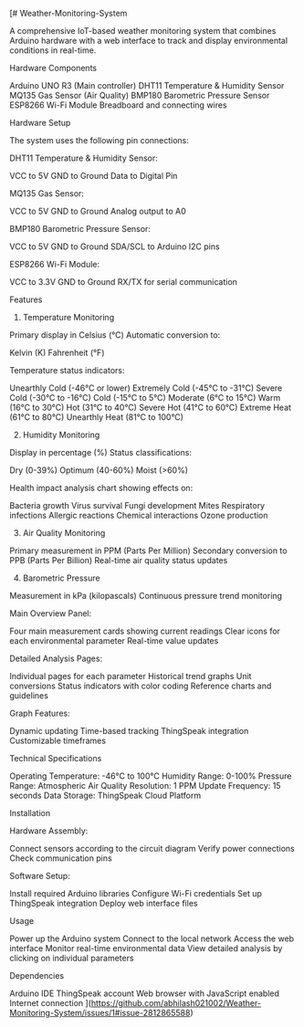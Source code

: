 [# Weather-Monitoring-System


A comprehensive IoT-based weather monitoring system that combines Arduino hardware with a web interface to track and display environmental conditions in real-time.


Hardware Components

Arduino UNO R3 (Main controller)
DHT11 Temperature & Humidity Sensor
MQ135 Gas Sensor (Air Quality)
BMP180 Barometric Pressure Sensor
ESP8266 Wi-Fi Module
Breadboard and connecting wires



Hardware Setup


The system uses the following pin connections:



DHT11 Temperature & Humidity Sensor:

VCC to 5V
GND to Ground
Data to Digital Pin


MQ135 Gas Sensor:

VCC to 5V
GND to Ground
Analog output to A0


BMP180 Barometric Pressure Sensor:

VCC to 5V
GND to Ground
SDA/SCL to Arduino I2C pins


ESP8266 Wi-Fi Module:

VCC to 3.3V
GND to Ground
RX/TX for serial communication



Features


1. Temperature Monitoring

Primary display in Celsius (°C)
Automatic conversion to:

Kelvin (K)
Fahrenheit (°F)


Temperature status indicators:

Unearthly Cold (-46°C or lower)
Extremely Cold (-45°C to -31°C)
Severe Cold (-30°C to -16°C)
Cold (-15°C to 5°C)
Moderate (6°C to 15°C)
Warm (16°C to 30°C)
Hot (31°C to 40°C)
Severe Hot (41°C to 60°C)
Extreme Heat (61°C to 80°C)
Unearthly Heat (81°C to 100°C)



2. Humidity Monitoring

Display in percentage (%)
Status classifications:

Dry (0-39%)
Optimum (40-60%)
Moist (>60%)


Health impact analysis chart showing effects on:

Bacteria growth
Virus survival
Fungi development
Mites
Respiratory infections
Allergic reactions
Chemical interactions
Ozone production



3. Air Quality Monitoring

Primary measurement in PPM (Parts Per Million)
Secondary conversion to PPB (Parts Per Billion)
Real-time air quality status updates

4. Barometric Pressure

Measurement in kPa (kilopascals)
Continuous pressure trend monitoring


Main Overview Panel:

Four main measurement cards showing current readings
Clear icons for each environmental parameter
Real-time value updates


Detailed Analysis Pages:

Individual pages for each parameter
Historical trend graphs
Unit conversions
Status indicators with color coding
Reference charts and guidelines


Graph Features:

Dynamic updating
Time-based tracking
ThingSpeak integration
Customizable timeframes



Technical Specifications

Operating Temperature: -46°C to 100°C
Humidity Range: 0-100%
Pressure Range: Atmospheric
Air Quality Resolution: 1 PPM
Update Frequency: 15 seconds
Data Storage: ThingSpeak Cloud Platform



Installation



Hardware Assembly:

Connect sensors according to the circuit diagram
Verify power connections
Check communication pins


Software Setup:

Install required Arduino libraries
Configure Wi-Fi credentials
Set up ThingSpeak integration
Deploy web interface files



Usage

Power up the Arduino system
Connect to the local network
Access the web interface
Monitor real-time environmental data
View detailed analysis by clicking on individual parameters

Dependencies

Arduino IDE
ThingSpeak account
Web browser with JavaScript enabled
Internet connection
](https://github.com/abhilash021002/Weather-Monitoring-System/issues/1#issue-2812865588)
